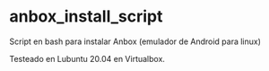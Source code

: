 # anbox_install_script

Script en bash para instalar Anbox (emulador de Android para linux)

Testeado en Lubuntu 20.04 en Virtualbox.
